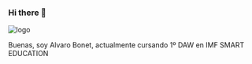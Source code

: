 ### Hi there 👋

![logo]([https://user-images.githubusercontent.com/127202589/224312221-f61a26a9-e2df-4303-a920-7b91b83bd05b.jpg](https://github.com/AlvaroBonet/AlvaroBonet/blob/main/assets/1685871630411.jpeg))

Buenas, soy Alvaro Bonet, actualmente cursando 1º DAW en IMF SMART EDUCATION

<!--
**AlvaroBonet/AlvaroBonet** is a ✨ _special_ ✨ repository because its `README.md` (this file) appears on your GitHub profile.

Here are some ideas to get you started:

- 🔭 I’m currently working on ...
- 🌱 I’m currently learning ...
- 👯 I’m looking to collaborate on ...
- 🤔 I’m looking for help with ...
- 💬 Ask me about ...
- 📫 How to reach me: ...
- 😄 Pronouns: ...
- ⚡ Fun fact: ...
-->
